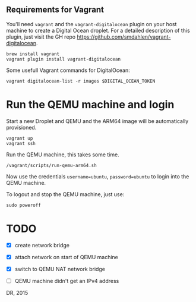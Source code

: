 

## Requirements for Vagrant
You'll need `vagrant` and the `vagrant-digitalocean` plugin on your host machine to create a Digital Ocean droplet. For a detailed description of this plugin, just visit the GH repo https://github.com/smdahlen/vagrant-digitalocean.

```
brew install vagrant
vagrant plugin install vagrant-digitalocean
```

Some usefull Vagrant commands for DigitalOcean:
```
vagrant digitalocean-list -r images $DIGITAL_OCEAN_TOKEN
```


# Run the QEMU machine and login
Start a new Droplet and QEMU and the ARM64 image will be automatically provisioned.
```
vagrant up
vagrant ssh
```

Run the QEMU machine, this takes some time.
```
/vagrant/scripts/run-qemu-arm64.sh
```
Now use the credentials `username=ubuntu`, `password=ubuntu` to login into the QEMU machine.

To logout and stop the QEMU machine, just use:
```
sudo poweroff
```


# TODO
- [x] create network bridge
- [x] attach network on start of QEMU machine
- [x] switch to QEMU NAT network bridge
- [ ] QEMU machine didn't get an IPv4 address



DR, 2015
